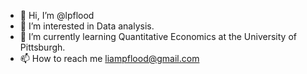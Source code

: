 - 👋 Hi, I’m @lpflood
- 👀 I’m interested in Data analysis.
- 🌱 I’m currently learning Quantitative Economics at the University of Pittsburgh.
- 📫 How to reach me liampflood@gmail.com

<!---
lpflood/lpflood is a ✨ special ✨ repository because its `README.md` (this file) appears on your GitHub profile.
You can click the Preview link to take a look at your changes.
--->
